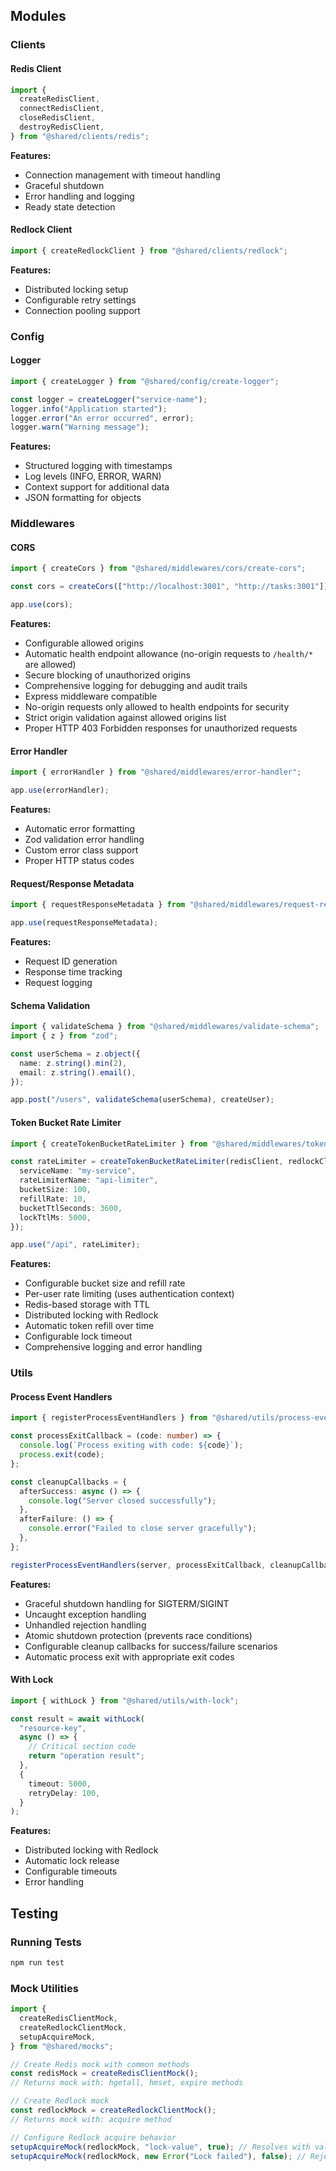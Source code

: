 ## Modules

### Clients

#### Redis Client

```typescript
import {
  createRedisClient,
  connectRedisClient,
  closeRedisClient,
  destroyRedisClient,
} from "@shared/clients/redis";
```

**Features:**

- Connection management with timeout handling
- Graceful shutdown
- Error handling and logging
- Ready state detection

#### Redlock Client

```typescript
import { createRedlockClient } from "@shared/clients/redlock";
```

**Features:**

- Distributed locking setup
- Configurable retry settings
- Connection pooling support

### Config

#### Logger

```typescript
import { createLogger } from "@shared/config/create-logger";

const logger = createLogger("service-name");
logger.info("Application started");
logger.error("An error occurred", error);
logger.warn("Warning message");
```

**Features:**

- Structured logging with timestamps
- Log levels (INFO, ERROR, WARN)
- Context support for additional data
- JSON formatting for objects

### Middlewares

#### CORS

```typescript
import { createCors } from "@shared/middlewares/cors/create-cors";

const cors = createCors(["http://localhost:3001", "http://tasks:3001"]);

app.use(cors);
```

**Features:**

- Configurable allowed origins
- Automatic health endpoint allowance (no-origin requests to `/health/*` are allowed)
- Secure blocking of unauthorized origins
- Comprehensive logging for debugging and audit trails
- Express middleware compatible
- No-origin requests only allowed to health endpoints for security
- Strict origin validation against allowed origins list
- Proper HTTP 403 Forbidden responses for unauthorized requests

#### Error Handler

```typescript
import { errorHandler } from "@shared/middlewares/error-handler";

app.use(errorHandler);
```

**Features:**

- Automatic error formatting
- Zod validation error handling
- Custom error class support
- Proper HTTP status codes

#### Request/Response Metadata

```typescript
import { requestResponseMetadata } from "@shared/middlewares/request-response-metadata";

app.use(requestResponseMetadata);
```

**Features:**

- Request ID generation
- Response time tracking
- Request logging

#### Schema Validation

```typescript
import { validateSchema } from "@shared/middlewares/validate-schema";
import { z } from "zod";

const userSchema = z.object({
  name: z.string().min(2),
  email: z.string().email(),
});

app.post("/users", validateSchema(userSchema), createUser);
```

#### Token Bucket Rate Limiter

```typescript
import { createTokenBucketRateLimiter } from "@shared/middlewares/token-bucket-rate-limiter";

const rateLimiter = createTokenBucketRateLimiter(redisClient, redlockClient, {
  serviceName: "my-service",
  rateLimiterName: "api-limiter",
  bucketSize: 100,
  refillRate: 10,
  bucketTtlSeconds: 3600,
  lockTtlMs: 5000,
});

app.use("/api", rateLimiter);
```

**Features:**

- Configurable bucket size and refill rate
- Per-user rate limiting (uses authentication context)
- Redis-based storage with TTL
- Distributed locking with Redlock
- Automatic token refill over time
- Configurable lock timeout
- Comprehensive logging and error handling

### Utils

#### Process Event Handlers

```typescript
import { registerProcessEventHandlers } from "@shared/utils/process-event/register-process-event-handlers";

const processExitCallback = (code: number) => {
  console.log(`Process exiting with code: ${code}`);
  process.exit(code);
};

const cleanupCallbacks = {
  afterSuccess: async () => {
    console.log("Server closed successfully");
  },
  afterFailure: () => {
    console.error("Failed to close server gracefully");
  },
};

registerProcessEventHandlers(server, processExitCallback, cleanupCallbacks);
```

**Features:**

- Graceful shutdown handling for SIGTERM/SIGINT
- Uncaught exception handling
- Unhandled rejection handling
- Atomic shutdown protection (prevents race conditions)
- Configurable cleanup callbacks for success/failure scenarios
- Automatic process exit with appropriate exit codes

#### With Lock

```typescript
import { withLock } from "@shared/utils/with-lock";

const result = await withLock(
  "resource-key",
  async () => {
    // Critical section code
    return "operation result";
  },
  {
    timeout: 5000,
    retryDelay: 100,
  }
);
```

**Features:**

- Distributed locking with Redlock
- Automatic lock release
- Configurable timeouts
- Error handling

## Testing

### Running Tests

```bash
npm run test
```

### Mock Utilities

```typescript
import {
  createRedisClientMock,
  createRedlockClientMock,
  setupAcquireMock,
} from "@shared/mocks";

// Create Redis mock with common methods
const redisMock = createRedisClientMock();
// Returns mock with: hgetall, hmset, expire methods

// Create Redlock mock
const redlockMock = createRedlockClientMock();
// Returns mock with: acquire method

// Configure Redlock acquire behavior
setupAcquireMock(redlockMock, "lock-value", true); // Resolves with value
setupAcquireMock(redlockMock, new Error("Lock failed"), false); // Rejects with error
```
